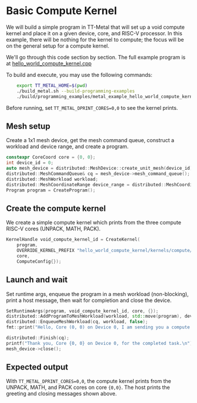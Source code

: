 # Basic Compute Kernel

We will build a simple program in TT-Metal that will set up a void compute kernel and place it on a given device, core, and RISC-V processor. In this example, there will be nothing for the kernel to compute; the focus will be on the general setup for a compute kernel.

We'll go through this code section by section. The full example program is at [hello_world_compute_kernel.cpp](../../../tt_metal/programming_examples/hello_world_compute_kernel/hello_world_compute_kernel.cpp)

To build and execute, you may use the following commands:
```bash
    export TT_METAL_HOME=$(pwd)
    ./build_metal.sh --build-programming-examples
    ./build/programming_examples/metal_example_hello_world_compute_kernel
```

Before running, set `TT_METAL_DPRINT_CORES=0,0` to see the kernel prints.

## Mesh setup

Create a 1x1 mesh device, get the mesh command queue, construct a workload and device range, and create a program.

```cpp
constexpr CoreCoord core = {0, 0};
int device_id = 0;
auto mesh_device = distributed::MeshDevice::create_unit_mesh(device_id);
distributed::MeshCommandQueue& cq = mesh_device->mesh_command_queue();
distributed::MeshWorkload workload;
distributed::MeshCoordinateRange device_range = distributed::MeshCoordinateRange(mesh_device->shape());
Program program = CreateProgram();
```

## Create the compute kernel

We create a simple compute kernel which prints from the three compute RISC-V cores (UNPACK, MATH, PACK).

```cpp
KernelHandle void_compute_kernel_id = CreateKernel(
    program,
    OVERRIDE_KERNEL_PREFIX "hello_world_compute_kernel/kernels/compute/void_compute_kernel.cpp",
    core,
    ComputeConfig{});
```

## Launch and wait

Set runtime args, enqueue the program in a mesh workload (non-blocking), print a host message, then wait for completion and close the device.

```cpp
SetRuntimeArgs(program, void_compute_kernel_id, core, {});
distributed::AddProgramToMeshWorkload(workload, std::move(program), device_range);
distributed::EnqueueMeshWorkload(cq, workload, false);
fmt::print("Hello, Core (0, 0) on Device 0, I am sending you a compute kernel. Standby awaiting communication.\n");

distributed::Finish(cq);
printf("Thank you, Core {0, 0} on Device 0, for the completed task.\n");
mesh_device->close();
```

## Expected output

With `TT_METAL_DPRINT_CORES=0,0`, the compute kernel prints from the UNPACK, MATH, and PACK cores on core `{0,0}`. The host prints the greeting and closing messages shown above.
